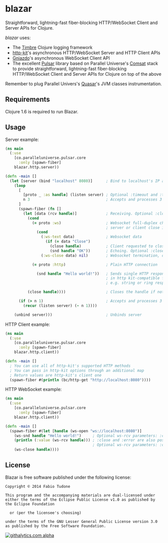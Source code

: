 # blazar

Straightforward, lightning-fast fiber-blocking HTTP/WebSocket Client and Server APIs for Clojure.

*blazar* uses:

- The [Timbre](https://github.com/ptaoussanis/timbre) Clojure logging framework
- [http-kit](http://http-kit.org/)'s asynchronous HTTP/WebSocket Server and HTTP Client APIs
- [Gniazdo](https://github.com/stylefruits/gniazdo)'s asynchronous WebSocket Client API
- The excellent [Pulsar](https://github.com/puniverse/pulsar) library based on Parallel Universe's [Comsat](https://github.com/puniverse/comsat) stack to provide straightforward, lightning-fast fiber-blocking HTTP/WebSocket Client and Server APIs for Clojure on top of the above

Remember to plug Parallel Univers's [Quasar]()'s JVM classes instrumentation.

## Requirements

Clojure 1.6 is required to run Blazar.

## Usage

Server example:

```Clojure
(ns main
  (:use
    [co.paralleluniverse.pulsar.core
      :only [spawn-fiber]
    blazar.http.server))

(defn -main []
  (let [server (bind "localhost" 8080)]      ; Bind to localhost's IP and 8080 port
    (loop
      [
        [proto _ :as handle] (listen server) ; Optional :timeout and :timeout-unit parameters
        n 3                                  ; Accepts and processes 3 connections
      ]
      (spawn-fiber (fn []
        (let [data (rcv handle)]             ; Receiving. Optional :close?, :timeout and :timeout-unit parameters
          (cond
            (= proto :ws)                    ; Websocket full-duplex channel is now open until either
                                             ; server or client close it
              (cond
                (:ws-text data)              ; Websocket data
                  (if (= data "Close")
                    (close handle)           ; Client requested to close, so doing it
                    (snd handle "OK"))       ; Echoing. Optional :close?, :timeout and :timeout-unit parameters
                (:ws-close data) nil)        ; Websocket termination, doing nothing

            (= proto :http)                  ; Plain HTTP connection

              (snd handle "Hello world!"))   ; Sends single HTTP response
                                             ; in http kit-compatible format,
                                             ; e.g. string or ring response map

          (close handle))))                  ; Closes the handle if not closed already

      (if (> n 1)                            ; Accepts and processes 3 connections
        (recur (listen server) (- n 1))))

    (unbind server)))                        ; Unbinds server
```

HTTP Client example:

```Clojure
(ns main
  (:use
    [co.paralleluniverse.pulsar.core
      :only [spawn-fiber]
    blazar.http.client))

(defn -main []
  ; You can use all of http-kit's supported HTTP methods
  ; You can pass in http-kit options through an additional map
  ; Return values are http-kit's client one
  (spawn-fiber #(println (bc/http-get "http://localhost:8080"))))
```

HTTP WebSocket example:

```Clojure
(ns main
  (:use
    [co.paralleluniverse.pulsar.core
      :only [spawn-fiber]
    blazar.http.client))

(defn -main []
  (spawn-fiber #(let [handle (ws-open "ws://localhost:8080")]
    (ws-snd handle "Hello world!")     ; Optional ws-rcv parameters: :close? flag, :timeout and :timeout-unit
    (println (:value (ws-rcv handle))) ; :close and :error are also possible keys in result
                                       ; Optional ws-rcv parameters: :close? flag, :timeout and :timeout-unit
    (ws-close handle))))
```

## License

Blazar is free software published under the following license:

```
Copyright © 2014 Fabio Tudone

This program and the accompanying materials are dual-licensed under
either the terms of the Eclipse Public License v1.0 as published by
the Eclipse Foundation

  or (per the licensee's choosing)

under the terms of the GNU Lesser General Public License version 3.0
as published by the Free Software Foundation.
```

[![githalytics.com alpha](https://cruel-carlota.gopagoda.com/6f172ebdf11f5b084127c9470cc7c887 "githalytics.com")](http://githalytics.com/dreamtimecircles/blazar)
